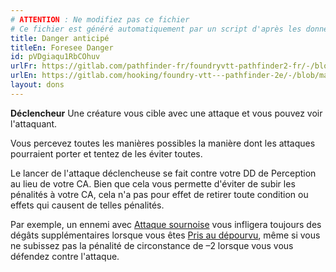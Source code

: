 ```yaml
---
# ATTENTION : Ne modifiez pas ce fichier
# Ce fichier est généré automatiquement par un script d'après les données du module Foundry VTT officiel et de sa traduction
title: Danger anticipé
titleEn: Foresee Danger
id: pVDgiaqu1RbCOhuv
urlFr: https://gitlab.com/pathfinder-fr/foundryvtt-pathfinder2-fr/-/blob/master/data/feats/pVDgiaqu1RbCOhuv.htm
urlEn: https://gitlab.com/hooking/foundry-vtt---pathfinder-2e/-/blob/master/packs/data/feats.db/foresee-danger.json
layout: dons
---
```

**Déclencheur** Une créature vous cible avec une attaque et vous pouvez voir l'attaquant.

Vous percevez toutes les manières possibles la manière dont les attaques pourraient porter et tentez de les éviter toutes.

Le lancer de l'attaque déclencheuse se fait contre votre DD de Perception au lieu de votre CA. Bien que cela vous permette d'éviter de subir les pénalités à votre CA, cela n'a pas pour effet de retirer toute condition ou effets qui causent de telles pénalités.

Par exemple, un ennemi avec [Attaque sournoise](../capacité-classe/attaque-sournoise.html) vous infligera toujours des dégâts supplémentaires lorsque vous êtes [Pris au dépourvu](../conditions/pris-au-dépourvu.html), même si vous ne subissez pas la pénalité de circonstance de –2 lorsque vous vous défendez contre l'attaque.
